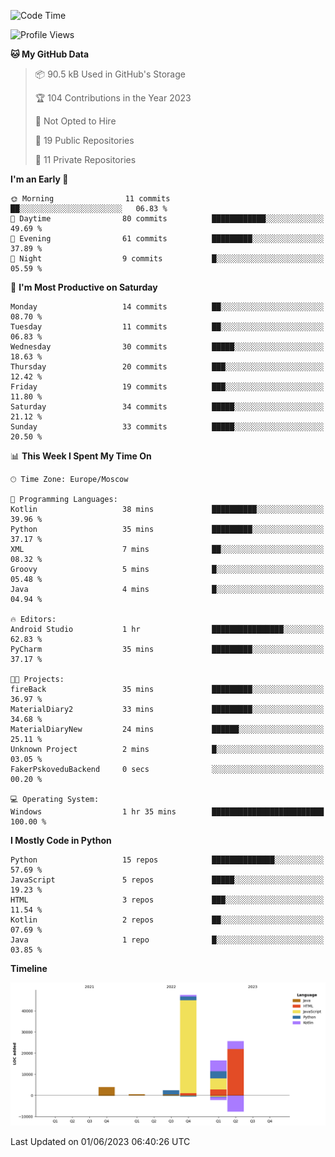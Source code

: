 <!--START_SECTION:waka-->
![Code Time](http://img.shields.io/badge/Code%20Time-100%20hrs%2056%20mins-blue)

![Profile Views](http://img.shields.io/badge/Profile%20Views-0-blue)

**🐱 My GitHub Data** 

> 📦 90.5 kB Used in GitHub's Storage 
 > 
> 🏆 104 Contributions in the Year 2023
 > 
> 🚫 Not Opted to Hire
 > 
> 📜 19 Public Repositories 
 > 
> 🔑 11 Private Repositories 
 > 
**I'm an Early 🐤** 

```text
🌞 Morning                11 commits          ██░░░░░░░░░░░░░░░░░░░░░░░   06.83 % 
🌆 Daytime                80 commits          ████████████░░░░░░░░░░░░░   49.69 % 
🌃 Evening                61 commits          █████████░░░░░░░░░░░░░░░░   37.89 % 
🌙 Night                  9 commits           █░░░░░░░░░░░░░░░░░░░░░░░░   05.59 % 
```
📅 **I'm Most Productive on Saturday** 

```text
Monday                   14 commits          ██░░░░░░░░░░░░░░░░░░░░░░░   08.70 % 
Tuesday                  11 commits          ██░░░░░░░░░░░░░░░░░░░░░░░   06.83 % 
Wednesday                30 commits          █████░░░░░░░░░░░░░░░░░░░░   18.63 % 
Thursday                 20 commits          ███░░░░░░░░░░░░░░░░░░░░░░   12.42 % 
Friday                   19 commits          ███░░░░░░░░░░░░░░░░░░░░░░   11.80 % 
Saturday                 34 commits          █████░░░░░░░░░░░░░░░░░░░░   21.12 % 
Sunday                   33 commits          █████░░░░░░░░░░░░░░░░░░░░   20.50 % 
```


📊 **This Week I Spent My Time On** 

```text
🕑︎ Time Zone: Europe/Moscow

💬 Programming Languages: 
Kotlin                   38 mins             ██████████░░░░░░░░░░░░░░░   39.96 % 
Python                   35 mins             █████████░░░░░░░░░░░░░░░░   37.17 % 
XML                      7 mins              ██░░░░░░░░░░░░░░░░░░░░░░░   08.32 % 
Groovy                   5 mins              █░░░░░░░░░░░░░░░░░░░░░░░░   05.48 % 
Java                     4 mins              █░░░░░░░░░░░░░░░░░░░░░░░░   04.94 % 

🔥 Editors: 
Android Studio           1 hr                ████████████████░░░░░░░░░   62.83 % 
PyCharm                  35 mins             █████████░░░░░░░░░░░░░░░░   37.17 % 

🐱‍💻 Projects: 
fireBack                 35 mins             █████████░░░░░░░░░░░░░░░░   36.97 % 
MaterialDiary2           33 mins             █████████░░░░░░░░░░░░░░░░   34.68 % 
MaterialDiaryNew         24 mins             ██████░░░░░░░░░░░░░░░░░░░   25.11 % 
Unknown Project          2 mins              █░░░░░░░░░░░░░░░░░░░░░░░░   03.05 % 
FakerPskoveduBackend     0 secs              ░░░░░░░░░░░░░░░░░░░░░░░░░   00.20 % 

💻 Operating System: 
Windows                  1 hr 35 mins        █████████████████████████   100.00 % 
```

**I Mostly Code in Python** 

```text
Python                   15 repos            ██████████████░░░░░░░░░░░   57.69 % 
JavaScript               5 repos             █████░░░░░░░░░░░░░░░░░░░░   19.23 % 
HTML                     3 repos             ███░░░░░░░░░░░░░░░░░░░░░░   11.54 % 
Kotlin                   2 repos             ██░░░░░░░░░░░░░░░░░░░░░░░   07.69 % 
Java                     1 repo              █░░░░░░░░░░░░░░░░░░░░░░░░   03.85 % 
```



**Timeline**

![Lines of Code chart](https://raw.githubusercontent.com/Adlemex/Adlemex/main/assets/bar_graph.png)


 Last Updated on 01/06/2023 06:40:26 UTC
<!--END_SECTION:waka-->
